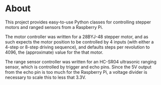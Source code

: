 # About
This project provides easy-to-use Python classes for controlling stepper motors and ranged sensors from a Raspberry Pi.

The motor controller was written for a 28BYJ-48 stepper motor, and as such expects the motor position to be controlled by 4 inputs (with either a 4-step or 8-step driving sequence), and defaults steps per revolution to 4096, the (approximate) value for the that motor.

The range sensor controller was written for an HC-SR04 ultrasonic ranging sensor, which is controlled by trigger and echo pins. Since the 5V output from the echo pin is too much for the Raspberry Pi, a voltage divider is necessary to scale this to less that 3.3V.